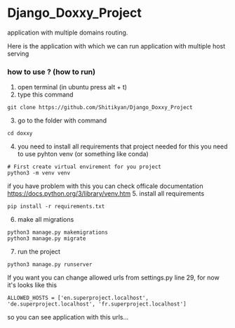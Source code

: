 # Django_Doxxy_Project
application with multiple domains routing.

Here is the application with which we can run application with multiple host serving

### how to use ? (how to run)

1. open terminal (in ubuntu press alt + t)
2. type this command
```commandline
git clone https://github.com/Shitikyan/Django_Doxxy_Project
```
3. go to the folder with command
```commandline
cd doxxy
```
4. you need to install all requirements that project needed for this you need to use pyhton venv (or something like conda)
```commandline
# First create virtual envirement for you project 
python3 -m venv venv
```
if you  have problem with this you can check officale documentation https://docs.python.org/3/library/venv.htm
5. install all requirements
```commandline
pip install -r requirements.txt
```
6. make all migrations
```commandline
python3 manage.py makemigrations
python3 manage.py migrate
```
7. run the project 
```commandline
python3 manage.py runserver
```

If you want you can change allowed urls from settings.py line 29, for now it's looks like this
```commandline
ALLOWED_HOSTS = ['en.superproject.localhost', 'de.superproject.localhost', 'fr.superproject.localhost']
```
so you can see application with this urls...
